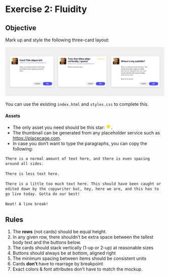 # Exercise 2: Fluidity

## Objective

Mark up and style the following three-card layout:

<p align="center">
  <img alt="mockup" src="mockup.svg" width="888">
</p>

You can use the existing `index.html` and `styles.css` to complete this.

#### Assets

* The only asset you need should be this star: <img alt="star" src="star.svg" width="16" height="16">.
* The thumbnail can be generated from any placeholder service such as https://placecage.com.
* In case you don’t want to type the paragraphs, you can copy the following:

```
There is a normal amount of text here, and there is even spacing around all sides.

There is less text here.

There is a little too much text here. This should have been caught or edited down by the copywriter but, hey, here we are, and this has to go live today. Gotta do our best!

Neat! A line break!
```

## Rules

1.  The **rows** (not cards) should be equal height.
2.  In any given row, there shouldn’t be extra space between the tallest body text and the buttons below.
3.  The cards should stack vertically (1-up or 2-up) at reasonable sizes
4.  Buttons should always be at bottom, aligned right
5.  The minimum spacing between items should be consistent units
6.  Cards **don’t** have to rearrage by breakpoint
7.  Exact colors & font attributes don’t have to match the mockup.
